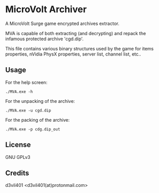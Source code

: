 # MicroVolt Archiver

A MicroVolt Surge game encrypted archives extractor.

MVA is capable of both extracting (and decrypting) and repack the infamous protected archive 'cgd.dip'.

This file contains various binary structures used by the game for items properties, nVidia PhysX properties, server list, channel list, etc..

## Usage

For the help screen:
```
./MVA.exe -h
```

For the unpacking of the archive:
```
./MVA.exe -u cgd.dip
```

For the packing of the archive:
```
./MVA.exe -p cdg.dip_out
```

## License

GNU GPLv3

## Credits

d3vil401 <d3vil401(at)protonmail.com>
